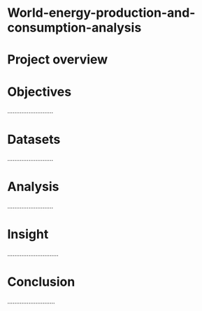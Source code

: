 # World-energy-production-and-consumption-analysis

# Project overview


# Objectives
..........................

# Datasets
..........................

# Analysis
..........................

# Insight
.............................

# Conclusion
...........................

